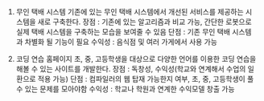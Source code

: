 1.	무인 택배 시스템
기존에 있는 무인 택배 시스템에서 개선된 서비스를 제공하는 시스템을 새로 구축한다.
장점 : 기존에 있는 알고리즘과 비교 가능, 간단한 로봇으로 실제 택배 시스템을 구축하는 모습을 보여줄 수 있음
단점 : 기존 무인 택배 시스템과 차별화 될 기능이 필요
수익성 : 음식점 및 여러 가게에서 사용 가능

2.	코딩 연습 홈페이지
 초, 중, 고등학생을 대상으로 다양한 언어를 이용한 코딩 연습을 해볼 수 있는 사이트를 개발한다.
장점 : 독창성, 수익성(학교와 연계해서 수업의 일환으로 적용 가능)
단점 : 컴파일러의 웹 탑재 가능한지 여부, 초, 중, 고등학생이 풀 수 있는 문제를 모아야함
수익성 : 학교나 학원과 연계한 수익모델 창출 가능
